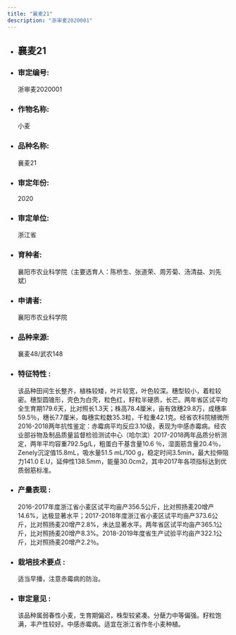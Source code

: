 ```yaml
---
title: "襄麦21"
description: "浙审麦2020001"
---
```

* ## 襄麦21
* ###  审定编号:  
   浙审麦2020001

*  ### 作物名称:  
   小麦

*   ###  品种名称: 
    襄麦21

*   ### 审定年份: 
    2020

*   ### 审定单位:  
    浙江省

*   ### 育种者:  
    襄阳市农业科学院（主要选育人：陈桥生、张道荣、周芳菊、汤清益、刘先斌）

*   ### 申请者:  
    襄阳市农业科学院

*   ### 品种来源:  
    襄麦48/武农148

*   ### 特征特性 : 
    该品种田间生长整齐，植株较矮，叶片较宽，叶色较深。穗型较小，着粒较密。穗型圆锥形，壳色为白壳，粒色红，籽粒半硬质，长芒。两年省区试平均全生育期179.6天，比对照长1.3天；株高78.4厘米，亩有效穗29.8万，成穗率59.5％，穗长7.7厘米，每穗实粒数35.3粒，千粒重42.1克。经省农科院植微所2016-2018两年抗性鉴定：赤霉病平均反应3.10级，表现为中感赤霉病。经农业部谷物及制品质量监督检验测试中心（哈尔滨）2017-2018两年品质分析测定，两年平均容重792.5g/L，粗蛋白干基含量10.6 ％，湿面筋含量20.4％，Zenely沉淀值15.8mL，吸水量51.5 mL/100 g，稳定时间3.5min，最大拉伸阻力141.0  E.U，延伸性138.5mm，能量30.0cm2，其中2017年各项指标达到优质弱筋标准。

*   ### 产量表现 : 
    2016-2017年度浙江省小麦区试平均亩产356.5公斤，比对照扬麦20增产14.6%，达极显著水平；2017-2018年度浙江省小麦区试平均亩产373.6公斤，比对照扬麦20增产2.8%，未达显著水平。两年省区试平均亩产365.1公斤，比对照扬麦20增产8.3%。2018-2019年度省生产试验平均亩产322.1公斤，比对照扬麦20增产2.2％。

*   ### 栽培技术要点 : 
    适当早播，注意赤霉病的防治。

*   ### 审定意见 : 
    该品种属弱春性小麦，生育期偏迟，株型较紧凑。分蘖力中等偏强。籽粒饱满，丰产性较好。中感赤霉病。适宜在浙江省作冬小麦种植。
